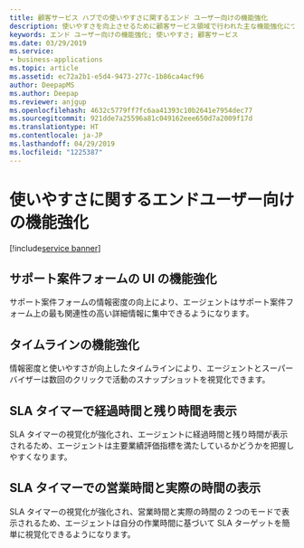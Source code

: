 ```yaml
---
title: 顧客サービス ハブでの使いやすさに関するエンド ユーザー向けの機能強化
description: 使いやすさを向上させるために顧客サービス領域で行われた主な機能強化について説明します。
keywords: エンド ユーザー向けの機能強化; 使いやすさ; 顧客サービス
ms.date: 03/29/2019
ms.service:
- business-applications
ms.topic: article
ms.assetid: ec72a2b1-e5d4-9473-277c-1b86ca4acf96
author: DeepapMS
ms.author: Deepap
ms.reviewer: anjgup
ms.openlocfilehash: 4632c5779ff7fc6aa41393c10b2641e7954dec77
ms.sourcegitcommit: 921dde7a25596a81c049162eee650d7a2009f17d
ms.translationtype: HT
ms.contentlocale: ja-JP
ms.lasthandoff: 04/29/2019
ms.locfileid: "1225387"
---
```

# <a name="end-user-usability-enhancements"></a>使いやすさに関するエンドユーザー向けの機能強化

[!include[service banner](../../includes/service.md)]

##  <a name="case-form-ui-enhancements"></a>サポート案件フォームの UI の機能強化

サポート案件フォームの情報密度の向上により、エージェントはサポート案件フォーム上の最も関連性の高い詳細情報に集中できるようになります。 


##  <a name="timeline-enhancements"></a>タイムラインの機能強化  

情報密度と使いやすさが向上したタイムラインにより、エージェントとスーパーバイザーは数回のクリックで活動のスナップショットを視覚化できます。


##  <a name="show-elapsed-and-remaining-time-on-sla-timer"></a>SLA タイマーで経過時間と残り時間を表示  

SLA タイマーの視覚化が強化され、エージェントに経過時間と残り時間が表示されるため、エージェントは主要業績評価指標を満たしているかどうかを把握しやすくなります。

  
## <a name="show-business-and-actual-hours-on-sla-timer"></a>SLA タイマーでの営業時間と実際の時間の表示


SLA タイマーの視覚化が強化され、営業時間と実際の時間の 2 つのモードで表示されるため、エージェントは自分の作業時間に基づいて SLA ターゲットを簡単に視覚化できるようになります。

